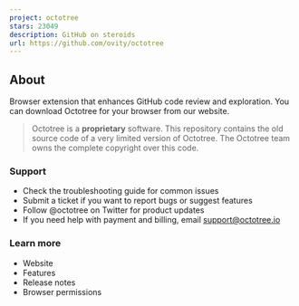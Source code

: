 ```yaml
---
project: octotree
stars: 23049
description: GitHub on steroids
url: https://github.com/ovity/octotree
---
```


About
-----

Browser extension that enhances GitHub code review and exploration. You can download Octotree for your browser from our website.

> Octotree is a **proprietary** software. This repository contains the old source code of a very limited version of Octotree. The Octotree team owns the complete copyright over this code.

### Support

-   Check the troubleshooting guide for common issues
-   Submit a ticket if you want to report bugs or suggest features
-   Follow @octotree on Twitter for product updates
-   If you need help with payment and billing, email support@octotree.io

### Learn more

-   Website
-   Features
-   Release notes
-   Browser permissions
